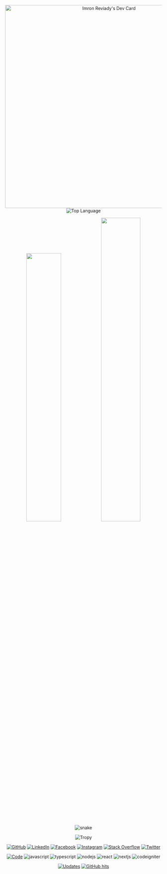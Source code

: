 <p align="center">
    <a href="https://app.daily.dev/imronreviady"><img src="https://api.daily.dev/devcards/v2/vSMBbQ82Un2LldImVjKzu.png?type=wide&r=92n" width="652" alt="Imron Reviady's Dev Card"/></a>
    <img align="top" alt = "Top Language" src="https://github-readme-stats.vercel.app/api/top-langs/?username=imronreviady&langs_count=6&theme=gruvbox&layout=compact&hide_border=true">
</p>

<p align="center">
      <img width="47%" src="https://github-readme-stats.vercel.app/api?username=imronreviady&show_icons=true&theme=gruvbox&hide_border=true" />
      <img width="50%" src="https://github-readme-streak-stats.herokuapp.com/?user=imronreviady&theme=gruvbox&hide_border=true" />
      <img src="http://github-profile-summary-cards.vercel.app/api/cards/profile-details?username=imronreviady&theme=gruvbox" alt="snake">
</p>

<p align="center">
    <img alt="Tropy" src="https://github-profile-trophy.vercel.app/?username=imronreviady&theme=gruvbox">
</p>

<p align="center">
    <a href="https://github.com/imronreviady" target="_blank"><img alt="GitHub" src="https://img.shields.io/badge/-@imronreviady-181717?style=flat-square&logo=GitHub&logoColor=white"></a>
    <a href="https://www.linkedin.com/in/imronreviady" target="_blank"><img alt="LinkedIn" src="https://img.shields.io/badge/-LinkedIn-0077B5?style=flat-square&logo=Linkedin&logoColor=white"></a>
    <a href="https://facebook.com/imron.reviady" target="_blank"><img alt="Facebook" src="https://img.shields.io/badge/-Facebook-0077B5?style=flat-square&logo=Facebook&logoColor=white"></a>
    <a href="https://instagram.com/imronrevi" target="_blank"><img alt="Instagram" src="https://img.shields.io/badge/-Instagram-8a3ab9?style=flat-square&logo=Instagram&logoColor=white"></a>
    <a href="https://stackoverflow.com/users/10434686/imron-reviady" target="_blank"><img alt="Stack Overflow" src="https://img.shields.io/badge/-Stack%20Overflow-FE7A16?style=flat-square&logo=Stack-Overflow&logoColor=white"></a>
    <a href="https://twitter.com/imronrevi" target="_blank"><img alt="Twitter" src="https://img.shields.io/badge/-Twitter-00acee?style=flat-square&logo=Twitter&logoColor=white"></a>
</p>

<p align="center">
    <a href="https://github.com/imronreviady?tab=repositories" target="_blank"><img alt="Code" src="https://img.shields.io/badge/-code-000000?style=flat-square&logo=Plex&logoColor=white"></a>
    <img alt="javascript" src="https://img.shields.io/badge/-JavaScript-f0db4f?style=flat-square&logo=javascript&logoColor=white">
    <img alt="typescript" src="https://img.shields.io/badge/-TypeScript-007acc?style=flat-square&logo=typescript&logoColor=white">
    <img alt="nodejs" src="https://img.shields.io/badge/-Nodejs-3c873a?style=flat-square&logo=Node.js&logoColor=white">
    <img alt="react" src="https://img.shields.io/badge/-React-61dbfb?style=flat-square&logo=React&logoColor=white">
    <img alt="nextjs" src="https://img.shields.io/badge/-Nextjs-5e7693?style=flat-square&logo=Next.js&logoColor=white">
    <img alt="codeigniter" src="https://img.shields.io/badge/-Codeigniter-dd4814?style=flat-square&logo=Codeigniter&logoColor=white">
</p>

<p align="center">
    <a href="https://github.com/imronreviady?tab=followers" target="_blank"><img alt="Updates" src="https://img.shields.io/badge/--000000?style=flat-square&logo=RSS&logoColor=white"></a>
    <!--<a href="https://github.com/imronreviady" target="_blank"><img alt="imronreviady" src="https://badges.pufler.dev/visits/imronreviady/imronreviady?logo=GitHub&label=visits&color=success&logoColor=white&style=flat-square"/></a>-->
    <!--<a href="https://github.com/imronreviady" target="_blank"><img alt="profile hits" src="https://img.shields.io/jsdelivr/gh/hw/imronreviady/imronreviady?label=hits&style=flat-square"></a>-->
    <a href="https://github.com/imronreviady/imronreviady" target="_blank"><img alt="GitHub hits" src="https://img.shields.io/github/last-commit/imronreviady/imronreviady?label=profile%20updated&style=flat-square"></a>
</p>

<!--
**imronreviady/imronreviady** is a ✨ _special_ ✨ repository because its `README.md` (this file) appears on your GitHub profile.

Here are some ideas to get you started:

- 🔭 I’m currently working on ...
- 🌱 I’m currently learning ...
- 👯 I’m looking to collaborate on ...
- 🤔 I’m looking for help with ...
- 💬 Ask me about ...
- 📫 How to reach me: ...
- 😄 Pronouns: ...
- ⚡ Fun fact: ...
-->
